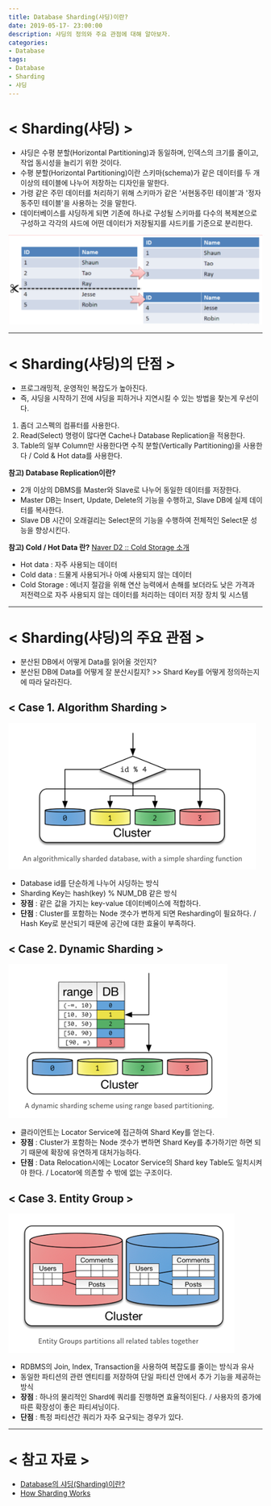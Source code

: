 ```yaml
---
title: Database Sharding(샤딩)이란?
date: 2019-05-17- 23:00:00
description: 샤딩의 정의와 주요 관점에 대해 알아보자.
categories:
- Database
tags: 
- Database
- Sharding
- 샤딩
---
```

# < Sharding(샤딩) >
- 샤딩은 수평 분할(Horizontal Partitioning)과 동일하며, 인덱스의 크기를 줄이고, 작업 동시성을 늘리기 위한 것이다.
- 수평 분할(Horizontal Partitioning)이란 스키마(schema)가 같은 데이터를 두 개 이상의 테이블에 나누어 저장하는 디자인을 말한다. 
- 가령 같은 주민 데이터를 처리하기 위해 스키마가 같은 '서현동주민 테이블'과 '정자동주민 테이블'을 사용하는 것을 말한다. 
- 데이터베이스를 샤딩하게 되면 기존에 하나로 구성될 스키마를 다수의 복제본으로 구성하고 각각의 샤드에 어떤 데이터가 저장될지를 샤드키를 기준으로 분리한다.

![Imeage](/assets/images/Sharding.png)

***

# < Sharding(샤딩)의 단점 >
- 프로그래밍적, 운영적인 복잡도가 높아진다. 
- 즉, 샤딩을 시작하기 전에 샤딩을 피하거나 지연시킬 수 있는 방법을 찾는게 우선이다.

1. 좀더 고스펙의 컴퓨터를 사용한다.
2. Read(Select) 명령이 많다면 Cache나 Database Replication을 적용한다.
3. Table의 일부 Column만 사용한다면 수직 분할(Vertically Partitioning)을 사용한다 / Cold & Hot data를 사용한다.

**참고) Database Replication이란?**
- 2개 이상의 DBMS를 Master와 Slave로 나누어 동일한 데이터를 저장한다.
- Master DB는 Insert, Update, Delete의 기능을 수행하고, Slave DB에 실제 데이터를 복사한다.
- Slave DB 시간이 오래걸리는 Select문의 기능을 수행하여 전체적인 Select문 성능을 향상시킨다.

**참고) Cold / Hot Data 란?**    [Naver D2 :: Cold Storage 소개](https://d2.naver.com/helloworld/526125)
- Hot data : 자주 사용되는 데이터 
- Cold data : 드물게 사용되거나 아예 사용되지 않는 데이터
- Cold Storage : 에너지 절감을 위해 연산 능력에서 손해를 보더라도 낮은 가격과 저전력으로 자주 사용되지 않는 데이터를 처리하는 데이터 저장 장치 및 시스템 

***

# < Sharding(샤딩)의 주요 관점 >
- 분산된 DB에서 어떻게 Data를 읽어올 것인지?
- 분산된 DB에 Data를 어떻게 잘 분산시킬지? >> Shard Key를 어떻게 정의하는지에 따라 달라진다.

## < Case 1. Algorithm Sharding >
![Imeage](/assets/images/AlgorithmSharding.png)
- Database id를 단순하게 나누어 샤딩하는 방식
- Sharding Key는 hash(key) % NUM_DB 같은 방식
- **장점** : 같은 값을 가지는 key-value 데이터베이스에 적합하다.
- **단점** : Cluster를 포함하는 Node 갯수가 변하게 되면 Resharding이 필요하다. / Hash Key로 분산되기 때문에 공간에 대한 효율이 부족하다.

## < Case 2. Dynamic Sharding >
![Imeage](/assets/images/DynamicSharding.png)
- 클라이언트는 Locator Service에 접근하여 Shard Key를 얻는다.
- **장점** : Cluster가 포함하는 Node 갯수가 변하면 Shard Key를 추가하기만 하면 되기 때문에 확장에 유연하게 대처가능하다.
- **단점** : Data Relocation시에는 Locator Service의 Shard key Table도 일치시켜야 한다. / Locator에 의존할 수 밖에 없는 구조이다.

## < Case 3. Entity Group >
![Imeage](/assets/images/EntityGroup.png)
- RDBMS의 Join, Index, Transaction을 사용하여 복잡도를 줄이는 방식과 유사
- 동일한 파티션의 관련 엔티티를 저장하여 단일 파티션 안에서 추가 기능을 제공하는 방식
- **장점** : 하나의 물리적인 Shard에 쿼리를 진행하면 효율적이된다. / 사용자의 증가에 따른 확장성이 좋은 파티셔닝이다.
- **단점** : 특정 파티션간 쿼리가 자주 요구되는 경우가 있다.

***

# < 참고 자료 >
- [Database의 샤딩(Sharding)이란?](https://nesoy.github.io/articles/2018-05/Database-Shard)
- [How Sharding Works](https://medium.com/@jeeyoungk/how-sharding-works-b4dec46b3f6)